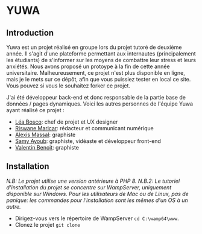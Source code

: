 # YUWA

## Introduction

Yuwa est un projet réalisé en groupe lors du projet tutoré de deuxième année. Il s'agit d'une plateforme permettant aux internautes (principalement les étudiants) de s'informer sur les moyens de combattre leur stress et leurs anxiétés. Nous avons proposé un protoype à la fin de cette année universitaire. Malheureusement, ce projet n'est plus disponible en ligne, mais je le mets sur ce dépôt, afin que vous puissiez tester en local ce site. Vous pouvez si vous le souhaitez forker ce projet. 

J'ai été développeur back-end et donc responsable de la partie base de données / pages dynamiques. Voici les autres personnes de l'équipe Yuwa ayant réalisé ce projet : 

- [Léa Bosco](https://www.linkedin.com/in/léa-bosco-ux/): chef de projet et UX designer
- [Riswane Maricar](https://www.linkedin.com/in/riswanemaricar/): rédacteur et communicant numérique
- [Alexis Massal](https://www.linkedin.com/in/alexis-massal-868a47137/): graphiste
- [Samy Ayoub](https://www.linkedin.com/in/samy-ayoub-yeah/): graphiste, vidéaste et développeur front-end
- [Valentin Benoit](https://www.linkedin.com/in/valentin-benoit-1018ab143/): graphiste

## Installation

*N.B: Le projet utilise une version antérieure à PHP 8.*
*N.B.2: Le tutoriel d'installation du projet se concentre sur WampServer, uniquement disponible sur Windows. Pour les utilisateurs de Mac ou de Linux, pas de panique: les commandes pour l'installation sont les mêmes d'un OS à un autre.*

- Dirigez-vous vers le répertoire de WampServer `cd C:\wamp64\www`. 
- Clonez le projet `git clone `
